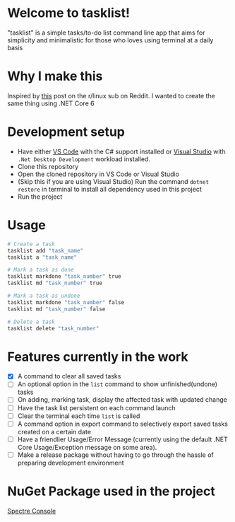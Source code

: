# Welcome to tasklist!
"tasklist" is a simple tasks/to-do list command line app that aims for simplicity and minimalistic for those who loves using terminal at a daily basis

# Why I make this
Inspired by [this](https://www.reddit.com/r/linux/comments/vbancx/please_i_made_a_cli_tool_that_greets_you_with/) post on the r/linux sub on Reddit. I wanted to create the same thing using .NET Core 6

# Development setup
- Have either [VS Code](https://code.visualstudio.com/) with the C# support installed or [Visual Studio](https://visualstudio.microsoft.com/) with `.Net Desktop Development` workload installed.
- Clone this repository
- Open the cloned repository in VS Code or Visual Studio
- (Skip this if you are using Visual Studio) Run the command ```dotnet restore``` in terminal to install all dependency used in this project
- Run the project

# Usage
```bash
# Create a task
tasklist add "task_name"
tasklist a "task_name"

# Mark a task as done
tasklist markdone "task_number" true
tasklist md "task_number" true

# Mark a task as undone
tasklist markdone "task_number" false
tasklist md "task_number" false

# Delete a task
tasklist delete "task_number"
```

# Features currently in the work
- [x] A command to clear all saved tasks
- [ ] An optional option in the `list` command to show unfinished(undone) tasks
- [ ] On adding, marking task, display the affected task with updated change
- [ ] Have the task list persistent on each command launch
- [ ] Clear the terminal each time `list` is called
- [ ] A command option in export command to selectively export saved tasks created on a certain date
- [ ] Have a friendlier Usage/Error Message (currently using the default .NET Core Usage/Exception message on some area).
- [ ] Make a release package without having to go through the hassle of preparing development environment

# NuGet Package used in the project
[Spectre Console](https://github.com/spectreconsole/spectre.console)